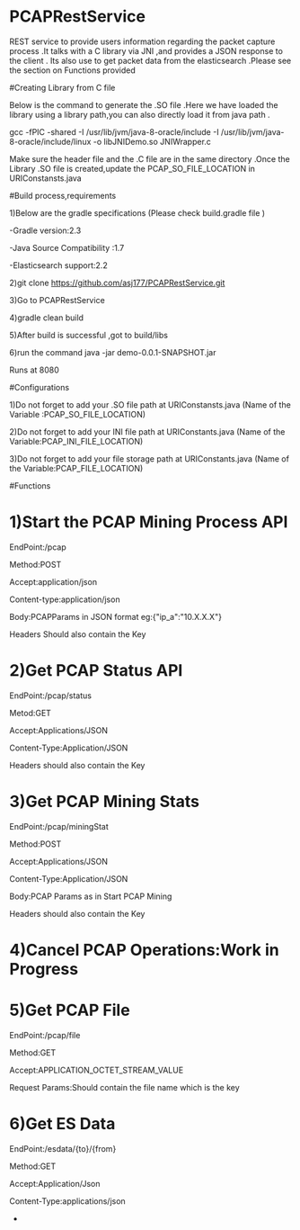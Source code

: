 # PCAPRestService
REST service to provide users information regarding the packet capture process .It talks with a C library via JNI ,and provides a JSON response to the client .
Its also use to get packet data from the elasticsearch .Please see the section on Functions provided 

#Creating Library from C file 

Below is the command to generate the .SO file .Here we have loaded the library using a library path,you can also directly load it from java path .

gcc -fPIC -shared -I /usr/lib/jvm/java-8-oracle/include -I /usr/lib/jvm/java-8-oracle/include/linux -o libJNIDemo.so JNIWrapper.c

Make sure the header file and the .C file are in the same directory .Once the Library .SO file is created,update the PCAP_SO_FILE_LOCATION in URIConstansts.java 

#Build process,requirements

1)Below are the gradle specifications (Please check build.gradle file )

-Gradle version:2.3

-Java Source Compatibility :1.7

-Elasticsearch support:2.2 

2)git clone https://github.com/asj177/PCAPRestService.git

3)Go to PCAPRestService 

4)gradle clean build 

5)After build is successful ,got to build/libs 

6)run the command java -jar demo-0.0.1-SNAPSHOT.jar

Runs at 8080


#Configurations 

1)Do not forget to add your .SO file path at URIConstansts.java (Name of the Variable :PCAP_SO_FILE_LOCATION)

2)Do not forget to add your INI file path at URIConstants.java (Name of the Variable:PCAP_INI_FILE_LOCATION)

3)Do not forget to add your  file storage  path at URIConstants.java (Name of the Variable:PCAP_FILE_LOCATION)


#Functions 
#  1)Start the PCAP Mining Process API 
  
   EndPoint:/pcap
   
   Method:POST
   
   Accept:application/json
   
   Content-type:application/json 
   
   Body:PCAPParams in JSON format eg:{"ip_a":"10.X.X.X"}
   
   Headers Should also contain the Key 
   
   
#  2)Get PCAP Status API 
  
   EndPoint:/pcap/status
   
   Metod:GET
   
   Accept:Applications/JSON
   
   Content-Type:Application/JSON
   
   Headers should also contain the Key 
   
  
#   3)Get PCAP Mining Stats 
  
   EndPoint:/pcap/miningStat
   
   Method:POST
   
   Accept:Applications/JSON
   
   Content-Type:Application/JSON
   
   Body:PCAP Params as in Start PCAP Mining 
   
   Headers should also contain the Key 
   
   
#   4)Cancel PCAP Operations:Work in Progress
   
#    5)Get PCAP File 
   
   EndPoint:/pcap/file
   
   Method:GET
   
   Accept:APPLICATION_OCTET_STREAM_VALUE
   
   Request Params:Should contain the file name which is the key 
   
   
#   6)Get ES Data
   
   EndPoint:/esdata/{to}/{from}
   
   Method:GET
   
   Accept:Application/Json
   
   Content-Type:applications/json
   
   
-
